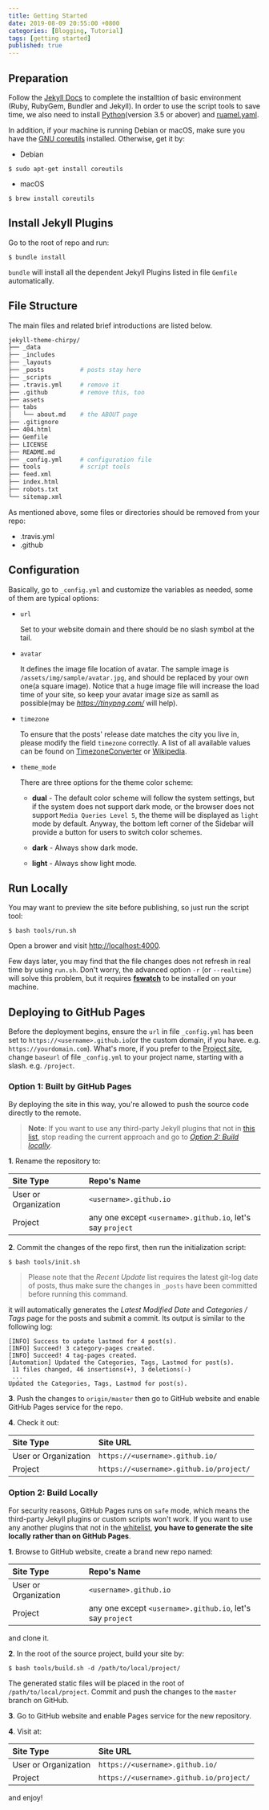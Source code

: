 ```yaml
---
title: Getting Started
date: 2019-08-09 20:55:00 +0800
categories: [Blogging, Tutorial]
tags: [getting started]
published: true
---
```


## Preparation

Follow the [Jekyll Docs](https://jekyllrb.com/docs/installation/) to complete the installtion of basic environment (Ruby, RubyGem, Bundler and Jekyll). In order to use the script tools to save time, we also need to install [Python](https://www.python.org/downloads/)(version 3.5 or abover) and [ruamel.yaml](https://pypi.org/project/ruamel.yaml/).

In addition, if your machine is running Debian or macOS, make sure you have the [GNU coreutils](https://www.gnu.org/software/coreutils/) installed. Otherwise, get it by:

* Debian

```console
$ sudo apt-get install coreutils
```

* macOS

```console
$ brew install coreutils
```


## Install Jekyll Plugins

Go to the root of repo and run:

```terminal
$ bundle install
```

`bundle` will install all the dependent Jekyll Plugins listed in file `Gemfile` automatically.


## File Structure

The main files and related brief introductions are listed below.

```sh
jekyll-theme-chirpy/
├── _data
├── _includes      
├── _layouts
├── _posts          # posts stay here
├── _scripts
├── .travis.yml     # remove it
├── .github         # remove this, too
├── assets      
├── tabs
│   └── about.md    # the ABOUT page
├── .gitignore
├── 404.html
├── Gemfile
├── LICENSE
├── README.md
├── _config.yml     # configuration file
├── tools           # script tools
├── feed.xml
├── index.html
├── robots.txt
└── sitemap.xml
```


As mentioned above, some files or directories should be removed from your repo:

- .travis.yml
- .github


## Configuration

Basically, go to `_config.yml` and customize the variables as needed, some of them are typical options:

* `url`
    
    Set to your website domain and there should be no slash symbol at the tail.


* `avatar`
    
    It defines the image file location of avatar. The sample image is `/assets/img/sample/avatar.jpg`, and should be replaced by your own one(a square image). Notice that a huge image file will increase the load time of your site, so keep your avatar image size as samll as possible(may be *<https://tinypng.com/>* will help).

* `timezone`

    To ensure that the posts' release date matches the city you live in, please modify the field `timezone` correctly. A list of all available values can be found on [TimezoneConverter](http://www.timezoneconverter.com/cgi-bin/findzone/findzone) or [Wikipedia](https://en.wikipedia.org/wiki/List_of_tz_database_time_zones).

* `theme_mode`
  
    There are three options for the theme color scheme:
    
    - **dual**  - The default color scheme will follow the system settings, but if the system does not support dark mode, or the browser does not support `Media Queries Level 5`, the theme will be displayed as `light` mode by default. Anyway, the bottom left corner of the Sidebar will provide a button for users to switch color schemes.

    - **dark**  - Always show dark mode.
    - **light** - Always show light mode.


##  Run Locally

You may want to preview the site before publishing, so just run the script tool:

```terminal
$ bash tools/run.sh
```

Open a brower and visit <http://localhost:4000>.

Few days later, you may find that the file changes does not refresh in real time by using `run.sh`. Don't worry, the advanced option `-r` (or `--realtime`) will solve this problem, but it requires [**fswatch**](http://emcrisostomo.github.io/fswatch/) to be installed on your machine.

##  Deploying to GitHub Pages

Before the deployment begins, ensure the `url` in file `_config.yml` has been set to `https://<username>.github.io`(or the custom domain, if you have. e.g. `https://yourdomain.com`). What's more, if you prefer to the [Project site](https://help.github.com/en/github/working-with-github-pages/about-github-pages#types-of-github-pages-sites), change `baseurl` of file `_config.yml` to your project name, starting with a slash. e.g. `/project`.


### Option 1: Built by GitHub Pages

By deploying the site in this way, you're allowed to push the source code directly to the remote.

> **Note**: If you want to use any third-party Jekyll plugins that not in [this list](https://pages.github.com/versions/), stop reading the current approach and go to [*Option 2: Build locally*](#option-2-build-locally).

**1**. Rename the repository to:

|Site Type | Repo's Name|
|:---|:---|
|User or Organization | `<username>.github.io`|
|Project| any one except `<username>.github.io`, let's say `project`|

**2**. Commit the changes of the repo first, then run the initialization script:

```console
$ bash tools/init.sh
```

> Please note that the *Recent Update* list requires the latest git-log date of posts, thus make sure the changes in `_posts` have been committed before running this command.

it will automatically generates the *Latest Modified Date* and *Categories / Tags* page for the posts and submit a commit. Its output is similar to the following log:

```terminal
[INFO] Success to update lastmod for 4 post(s).
[INFO] Succeed! 3 category-pages created.
[INFO] Succeed! 4 tag-pages created.
[Automation] Updated the Categories, Tags, Lastmod for post(s).
 11 files changed, 46 insertions(+), 3 deletions(-)
 ...
Updated the Categories, Tags, Lastmod for post(s).
```


**3**. Push the changes to `origin/master` then go to GitHub website and enable GitHub Pages service for the repo.

**4**. Check it out:

|Site Type | Site URL |
|:---|:---|
|User or Organization | `https://<username>.github.io/`|
|Project| `https://<username>.github.io/project/`|


### Option 2: Build Locally

For security reasons, GitHub Pages runs on `safe` mode, which means the third-party Jekyll plugins or custom scripts won't work. If you want to use any another plugins that not in the [whitelist](https://pages.github.com/versions/), **you have to generate the site locally rather than on GitHub Pages**.

**1**. Browse to GitHub website, create a brand new repo named: 

|Site Type | Repo's Name|
|:---|:---|
|User or Organization | `<username>.github.io`|
|Project| any one except `<username>.github.io`, let's say `project`|

and clone it.

**2**. In the root of the source project, build your site by:

```console
$ bash tools/build.sh -d /path/to/local/project/
```

The generated static files will be placed in the root of `/path/to/local/project`. Commit and push the changes to the `master` branch on GitHub.

**3**. Go to GitHub website and enable Pages service for the new repository.

**4**. Visit at:

|Site Type | Site URL |
|:---|:---|
|User or Organization | `https://<username>.github.io/`|
|Project| `https://<username>.github.io/project/`|

and enjoy!
